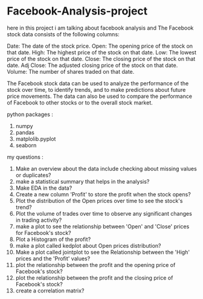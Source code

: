 # Facebook-Analysis-project

here in this project i am talking about facebook analysis and The Facebook stock data consists of the following columns:

Date: The date of the stock price.
Open: The opening price of the stock on that date.
High: The highest price of the stock on that date.
Low: The lowest price of the stock on that date.
Close: The closing price of the stock on that date.
Adj Close: The adjusted closing price of the stock on that date.
Volume: The number of shares traded on that date.

The Facebook stock data can be used to analyze the performance of the stock over time, to identify trends, and to make predictions about future price movements. The data can also be used to compare the performance of Facebook to other stocks or to the overall stock market.

python packages :
1) numpy
2) pandas
3) matplolib.pyplot
4) seaborn

my questions :
1) Make an overview about the data include checking about missing values or duplicates?
2) make a statistical summary that helps in the analysis?
3) Make EDA in the data?
4) Create a new column 'Profit' to store the profit when the stock opens?
5) Plot the distribution of the Open prices over time to see the stock's trend?
6) Plot the volume of trades over time to observe any significant changes in trading activity?
7)  make a plot to see the relationship between 'Open' and 'Close' prices for Facebook's stock?
8) Plot a Histogram of the profit?
9) make a plot called kedplot about Open prices distribution?
10) Make a plot called jointplot to see the Relationship between the 'High' prices and the 'Profit' values?
11) plot the relationship between the profit and the opening price of Facebook's stock?
12) plot the relationship between the profit and the closing price of Facebook's stock?
13) create a correlation matrix?
